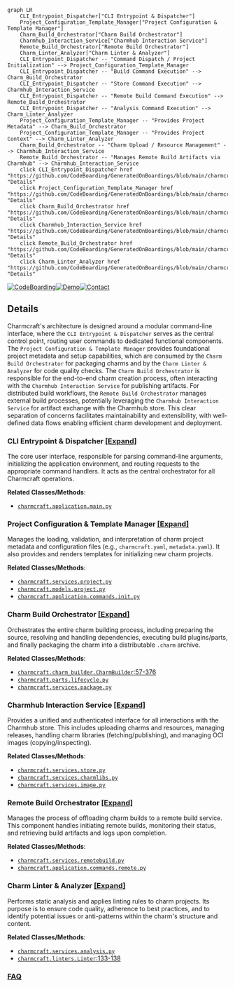 ```mermaid
graph LR
    CLI_Entrypoint_Dispatcher["CLI Entrypoint & Dispatcher"]
    Project_Configuration_Template_Manager["Project Configuration & Template Manager"]
    Charm_Build_Orchestrator["Charm Build Orchestrator"]
    Charmhub_Interaction_Service["Charmhub Interaction Service"]
    Remote_Build_Orchestrator["Remote Build Orchestrator"]
    Charm_Linter_Analyzer["Charm Linter & Analyzer"]
    CLI_Entrypoint_Dispatcher -- "Command Dispatch / Project Initialization" --> Project_Configuration_Template_Manager
    CLI_Entrypoint_Dispatcher -- "Build Command Execution" --> Charm_Build_Orchestrator
    CLI_Entrypoint_Dispatcher -- "Store Command Execution" --> Charmhub_Interaction_Service
    CLI_Entrypoint_Dispatcher -- "Remote Build Command Execution" --> Remote_Build_Orchestrator
    CLI_Entrypoint_Dispatcher -- "Analysis Command Execution" --> Charm_Linter_Analyzer
    Project_Configuration_Template_Manager -- "Provides Project Metadata" --> Charm_Build_Orchestrator
    Project_Configuration_Template_Manager -- "Provides Project Context" --> Charm_Linter_Analyzer
    Charm_Build_Orchestrator -- "Charm Upload / Resource Management" --> Charmhub_Interaction_Service
    Remote_Build_Orchestrator -- "Manages Remote Build Artifacts via Charmhub" --> Charmhub_Interaction_Service
    click CLI_Entrypoint_Dispatcher href "https://github.com/CodeBoarding/GeneratedOnBoardings/blob/main/charmcraft/CLI_Entrypoint_Dispatcher.md" "Details"
    click Project_Configuration_Template_Manager href "https://github.com/CodeBoarding/GeneratedOnBoardings/blob/main/charmcraft/Project_Configuration_Template_Manager.md" "Details"
    click Charm_Build_Orchestrator href "https://github.com/CodeBoarding/GeneratedOnBoardings/blob/main/charmcraft/Charm_Build_Orchestrator.md" "Details"
    click Charmhub_Interaction_Service href "https://github.com/CodeBoarding/GeneratedOnBoardings/blob/main/charmcraft/Charmhub_Interaction_Service.md" "Details"
    click Remote_Build_Orchestrator href "https://github.com/CodeBoarding/GeneratedOnBoardings/blob/main/charmcraft/Remote_Build_Orchestrator.md" "Details"
    click Charm_Linter_Analyzer href "https://github.com/CodeBoarding/GeneratedOnBoardings/blob/main/charmcraft/Charm_Linter_Analyzer.md" "Details"
```

[![CodeBoarding](https://img.shields.io/badge/Generated%20by-CodeBoarding-9cf?style=flat-square)](https://github.com/CodeBoarding/CodeBoarding)[![Demo](https://img.shields.io/badge/Try%20our-Demo-blue?style=flat-square)](https://www.codeboarding.org/demo)[![Contact](https://img.shields.io/badge/Contact%20us%20-%20contact@codeboarding.org-lightgrey?style=flat-square)](mailto:contact@codeboarding.org)

## Details

Charmcraft's architecture is designed around a modular command-line interface, where the `CLI Entrypoint & Dispatcher` serves as the central control point, routing user commands to dedicated functional components. The `Project Configuration & Template Manager` provides foundational project metadata and setup capabilities, which are consumed by the `Charm Build Orchestrator` for packaging charms and by the `Charm Linter & Analyzer` for code quality checks. The `Charm Build Orchestrator` is responsible for the end-to-end charm creation process, often interacting with the `Charmhub Interaction Service` for publishing artifacts. For distributed build workflows, the `Remote Build Orchestrator` manages external build processes, potentially leveraging the `Charmhub Interaction Service` for artifact exchange with the Charmhub store. This clear separation of concerns facilitates maintainability and extensibility, with well-defined data flows enabling efficient charm development and deployment.

### CLI Entrypoint & Dispatcher [[Expand]](./CLI_Entrypoint_Dispatcher.md)
The core user interface, responsible for parsing command-line arguments, initializing the application environment, and routing requests to the appropriate command handlers. It acts as the central orchestrator for all Charmcraft operations.


**Related Classes/Methods**:

- <a href="https://github.com/canonical/charmcraft/blob/main/charmcraft/application/main.py" target="_blank" rel="noopener noreferrer">`charmcraft.application.main.py`</a>


### Project Configuration & Template Manager [[Expand]](./Project_Configuration_Template_Manager.md)
Manages the loading, validation, and interpretation of charm project metadata and configuration files (e.g., `charmcraft.yaml`, `metadata.yaml`). It also provides and renders templates for initializing new charm projects.


**Related Classes/Methods**:

- <a href="https://github.com/canonical/charmcraft/blob/main/charmcraft/services/project.py" target="_blank" rel="noopener noreferrer">`charmcraft.services.project.py`</a>
- <a href="https://github.com/canonical/charmcraft/blob/main/charmcraft/models/project.py" target="_blank" rel="noopener noreferrer">`charmcraft.models.project.py`</a>
- <a href="https://github.com/canonical/charmcraft/blob/main/charmcraft/application/commands/init.py" target="_blank" rel="noopener noreferrer">`charmcraft.application.commands.init.py`</a>


### Charm Build Orchestrator [[Expand]](./Charm_Build_Orchestrator.md)
Orchestrates the entire charm building process, including preparing the source, resolving and handling dependencies, executing build plugins/parts, and finally packaging the charm into a distributable `.charm` archive.


**Related Classes/Methods**:

- <a href="https://github.com/canonical/charmcraft/blob/main/charmcraft/charm_builder.py#L57-L376" target="_blank" rel="noopener noreferrer">`charmcraft.charm_builder.CharmBuilder`:57-376</a>
- <a href="https://github.com/canonical/charmcraft/blob/main/charmcraft/parts/lifecycle.py" target="_blank" rel="noopener noreferrer">`charmcraft.parts.lifecycle.py`</a>
- <a href="https://github.com/canonical/charmcraft/blob/main/charmcraft/services/package.py" target="_blank" rel="noopener noreferrer">`charmcraft.services.package.py`</a>


### Charmhub Interaction Service [[Expand]](./Charmhub_Interaction_Service.md)
Provides a unified and authenticated interface for all interactions with the Charmhub store. This includes uploading charms and resources, managing releases, handling charm libraries (fetching/publishing), and managing OCI images (copying/inspecting).


**Related Classes/Methods**:

- <a href="https://github.com/canonical/charmcraft/blob/main/charmcraft/services/store.py" target="_blank" rel="noopener noreferrer">`charmcraft.services.store.py`</a>
- <a href="https://github.com/canonical/charmcraft/blob/main/charmcraft/services/charmlibs.py" target="_blank" rel="noopener noreferrer">`charmcraft.services.charmlibs.py`</a>
- <a href="https://github.com/canonical/charmcraft/blob/main/charmcraft/services/image.py" target="_blank" rel="noopener noreferrer">`charmcraft.services.image.py`</a>


### Remote Build Orchestrator [[Expand]](./Remote_Build_Orchestrator.md)
Manages the process of offloading charm builds to a remote build service. This component handles initiating remote builds, monitoring their status, and retrieving build artifacts and logs upon completion.


**Related Classes/Methods**:

- <a href="https://github.com/canonical/charmcraft/blob/main/charmcraft/services/remotebuild.py" target="_blank" rel="noopener noreferrer">`charmcraft.services.remotebuild.py`</a>
- <a href="https://github.com/canonical/charmcraft/blob/main/charmcraft/application/commands/remote.py" target="_blank" rel="noopener noreferrer">`charmcraft.application.commands.remote.py`</a>


### Charm Linter & Analyzer [[Expand]](./Charm_Linter_Analyzer.md)
Performs static analysis and applies linting rules to charm projects. Its purpose is to ensure code quality, adherence to best practices, and to identify potential issues or anti-patterns within the charm's structure and content.


**Related Classes/Methods**:

- <a href="https://github.com/canonical/charmcraft/blob/main/charmcraft/services/analysis.py" target="_blank" rel="noopener noreferrer">`charmcraft.services.analysis.py`</a>
- <a href="https://github.com/canonical/charmcraft/blob/main/charmcraft/linters.py#L133-L138" target="_blank" rel="noopener noreferrer">`charmcraft.linters.Linter`:133-138</a>




### [FAQ](https://github.com/CodeBoarding/GeneratedOnBoardings/tree/main?tab=readme-ov-file#faq)